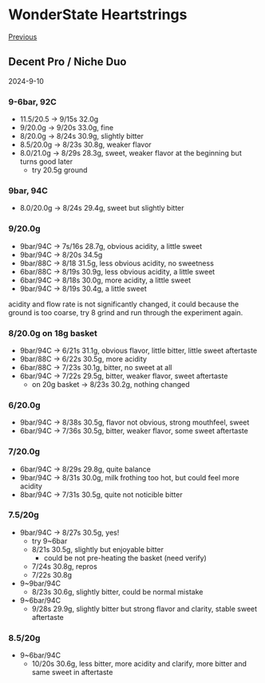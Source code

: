 # WonderState Heartstrings

[Previous](../../Breville-Niche/2024-8/Wonderstate-Heartstrings.md)

## Decent Pro / Niche Duo

2024-9-10

### 9-6bar, 92C
- 11.5/20.5 -> 9/15s 32.0g
- 9/20.0g -> 9/20s 33.0g, fine
- 8/20.0g -> 8/24s 30.9g, slightly bitter
- 8.5/20.0g -> 8/23s 30.8g, weaker flavor
- 8.0/21.0g -> 8/29s 28.3g, sweet, weaker flavor at the beginning but turns good later
  - try 20.5g ground

### 9bar, 94C
- 8.0/20.0g -> 8/24s 29.4g, sweet but slightly bitter

### 9/20.0g
- 9bar/94C -> 7s/16s 28.7g, obvious acidity, a little sweet
- 9bar/94C -> 8/20s 34.5g
- 9bar/88C -> 8/18 31.5g, less obvious acidity, no sweetness
- 6bar/88C -> 8/19s 30.9g, less obvious acidity, a little sweet
- 6bar/94C -> 8/18s 30.0g, more acidity, a little sweet
- 9bar/94C -> 8/19s 30.4g, a little sweet

acidity and flow rate is not significantly changed,
it could because the ground is too coarse,
try 8 grind and run through the experiment again.

### 8/20.0g on 18g basket
- 9bar/94C -> 6/21s 31.1g, obvious flavor, little bitter, little sweet aftertaste
- 9bar/88C -> 6/22s 30.5g, more acidity
- 6bar/88C -> 7/23s 30.1g, bitter, no sweet at all
- 6bar/94C -> 7/22s 29.5g, bitter, weaker flavor, sweet aftertaste
  - on 20g basket -> 8/23s 30.2g, nothing changed

### 6/20.0g
- 9bar/94C -> 8/38s 30.5g, flavor not obvious, strong mouthfeel, sweet
- 6bar/94C -> 7/36s 30.5g, bitter, weaker flavor, some sweet aftertaste

### 7/20.0g
- 6bar/94C -> 8/29s 29.8g, quite balance
- 9bar/94C -> 8/31s 30.0g, milk frothing too hot, but could feel more acidity
- 8bar/94C -> 7/31s 30.5g, quite not noticible bitter

### 7.5/20g
- 9bar/94C -> 8/27s 30.5g, yes!
  - try 9~6bar
  - 8/21s 30.5g, slightly but enjoyable bitter
    - could be not pre-heating the basket (need verify)
  - 7/24s 30.8g, repros
  - 7/22s 30.8g
- 9~9bar/94C
  - 8/23s 30.6g, slightly bitter, could be normal mistake
- 9~6bar/94C
  - 9/28s 29.9g, slightly bitter but strong flavor and clarity, stable sweet aftertaste

### 8.5/20g
- 9~6bar/94C
  - 10/20s 30.6g, less bitter, more acidity and clarify, more bitter and same sweet in aftertaste
